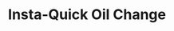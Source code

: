 ---
title: "Insta-Quick Oil Change"
url: /pinellas-park/insta-quick-oil-change/
shop: car repair
---
